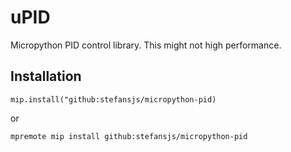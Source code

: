 # uPID

Micropython PID control library. This might not high performance.

## Installation

```
mip.install("github:stefansjs/micropython-pid)
```

or 

```
mpremote mip install github:stefansjs/micropython-pid
```
